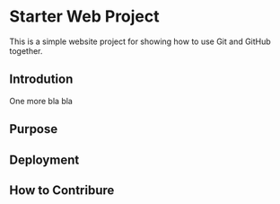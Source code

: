 # Starter Web Project

This is a simple website project for showing how to use Git and GitHub together.

## Introdution

One more bla bla

## Purpose

## Deployment

## How to Contribure
